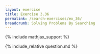 ```yaml
---
layout: exercise
title: Exercise 3.36
permalink: /search-exercises/ex_36/
breadcrumb: Solving Problems By Searching
---
```


{% include mathjax_support %}

<div><i class="arrow-up loader" data-chapter="search-exercises" data-exercise="ex_36" data-rating="0"></i></div>
{% include_relative question.md %}
